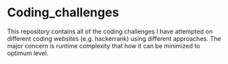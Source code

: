 # Coding_challenges
This repository contains all of the coding challenges I have attempted on different coding websites (e.g. hackerrank) using different approaches. The major concern is runtime complexity that how it can be minimized to optimum level.
